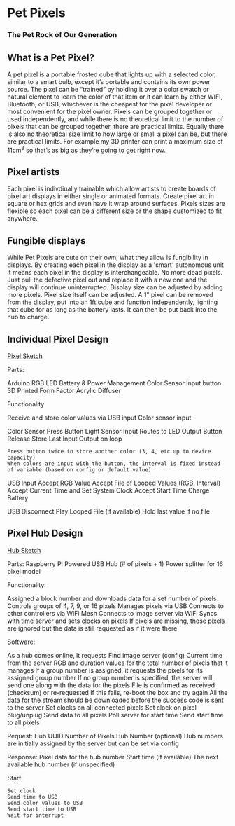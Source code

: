 # Pet Pixels
### The Pet Rock of Our Generation

## What is a Pet Pixel?

A pet pixel is a portable frosted cube that lights up with a selected color, similar to a smart bulb, except it’s portable and contains its own power source. The pixel can be “trained” by holding it over a color swatch or natural element to learn the color of that item or it can learn by either WIFI, Bluetooth, or USB, whichever is the cheapest for the pixel developer or most convenient for the pixel owner. Pixels can be grouped together or used independently, and while there is no theoretical limit to the number of pixels that can be grouped together, there are practical limits. Equally there is also no theoretical size limit to how large or small a pixel can be, but there are practical limits. For example my 3D printer can print a maximum size of 11cm<sup>3</sup> so that’s as big as they’re going to get right now. 

## Pixel artists

Each pixel is indivdiually trainable which allow artists to create boards of pixel art displays in either single or animated formats. Create pixel art in square or hex grids and even have it wrap around surfaces. Pixels sizes are flexible so each pixel can be a different size or the shape customized to fit anywhere.

## Fungible displays

While Pet Pixels are cute on their own, what they allow is fungibility in displays. By creating each pixel in the display as a 'smart' autonomous unit it means each pixel in the display is interchangeable. No more dead pixels. Just pull the defective pixel out and replace it with a new one and the display will continue uninterrupted. Display size can be adjusted by adding more pixels. Pixel size itself can be adjusted. A 1" pixel can be removed from the display, put into an 1ft cube and function independently, lighting that cube for as long as the battery lasts. It can then be put back into the hub to charge. 

## Individual Pixel Design

[Pixel Sketch](https://user-images.githubusercontent.com/43132136/52911577-6ede0400-325a-11e9-8a68-5b328a711ef9.jpeg)

Parts:

  Arduino
  RGB LED
  Battery & Power Management
  Color Sensor
  Input button
  3D Printed Form Factor
  Acrylic Diffuser

Functionality

  Receive and store color values via
    USB input
    Color sensor input
    
  Color Sensor
    Press Button
      Light Sensor Input Routes to LED Output
    Button Release
      Store Last Input
      Output on loop
      
    Press button twice to store another color (3, 4, etc up to device capacity)
    When colors are input with the button, the interval is fixed instead of variable (based on config or default value)
    
  USB Input
    Accept RGB Value
    Accept File of Looped Values (RGB, Interval)
    Accept Current Time and Set System Clock
    Accept Start Time
    Charge Battery
    
  USB Disconnect
    Play Looped File (if available)
    Hold last value if no file
    
## Pixel Hub Design

[Hub Sketch](https://user-images.githubusercontent.com/43132136/52911828-1446a700-325e-11e9-8efd-16f9cd6b8117.jpeg)
    
Parts:
  Raspberry Pi
  Powered USB Hub (# of pixels + 1)
  Power splitter for 16 pixel model

Functionality: 

  Assigned a block number and downloads data for a set number of pixels
  Controls groups of 4, 7, 9, or 16 pixels
  Manages pixels via USB
  Connects to other controllers via WiFi Mesh
  Connects to image server via WiFi
  Syncs with time server and sets clocks on pixels
  If pixels are missing, those pixels are ignored but the data is still requested as if it were there

Software:

  As a hub comes online, it requests 
    Find image server (config)
    Current time from the server
    RGB and duration values for the total number of pixels that it manages
    If a group number is assigned, it requests the pixels for its assigned group number
    If no group number is specified, the server will send one along with the data for the pixels
  File is confirmed as received (checksum)  or re-requested 
  If this fails, re-boot the box and try again
  All the data for the stream should be downloaded before the success code is sent to the server
  Set clocks on all connected pixels 
  Set clock on pixel plug/unplug
  Send data to all pixels
  Poll server for start time
  Send start time to all pixels

  Request:
    Hub UUID
    Number of Pixels
    Hub Number (optional)
      Hub numbers are initially assigned by the server but can be set via config

  Response:
    Pixel data for the hub number
    Start time (if available)
    The next available hub number (if unspecified)      

  Start:

    Set clock
    Send time to USB
    Send color values to USB
    Send start time to USB
    Wait for interrupt
